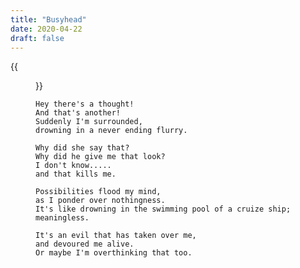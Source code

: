 ```yaml
---
title: "Busyhead"
date: 2020-04-22
draft: false
---
```


{{<figure src="/img/poems/busyhead.jpg">}}

    Hey there's a thought!
    And that's another!
    Suddenly I'm surrounded,
    drowning in a never ending flurry.

    Why did she say that?
    Why did he give me that look?
    I don't know.....
    and that kills me.

    Possibilities flood my mind,
    as I ponder over nothingness.
    It's like drowning in the swimming pool of a cruize ship;
    meaningless.

    It's an evil that has taken over me,
    and devoured me alive.
    Or maybe I'm overthinking that too.